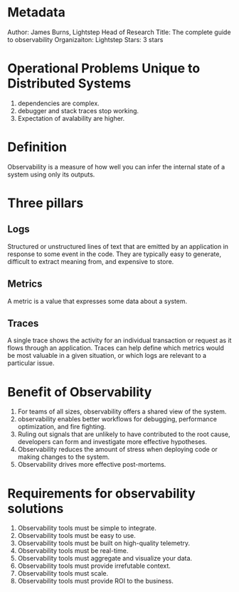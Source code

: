 # Metadata
Author: James Burns, Lightstep Head of Research 
Title: The complete guide to observability 
Organizaiton: Lightstep 
Stars: 3 stars 

# Operational Problems Unique to Distributed Systems
1. dependencies are complex.
2. debugger and stack traces stop working.
3. Expectation of avalability are higher.

# Definition
Observability is a measure of how well you can infer the
internal state of a system using only its outputs.

# Three pillars
## Logs
Structured or unstructured lines of text that are emitted by an
application in response to some event in the code.
They are typically easy to generate, difficult to extract
meaning from, and expensive to store.
## Metrics
A metric is a value that expresses some data about a system.
## Traces
A single trace shows the activity for an individual transaction or
request as it flows through an application.
Traces can help define which metrics would be most valuable in a given
situation, or which logs are relevant to a particular issue.

# Benefit of Observability
1. For teams of all sizes, observability offers a shared view of the
system.
2. observability enables better workflows for debugging, performance optimization, and fire fighting.
3. Ruling out signals that are unlikely to have contributed to the root cause, developers can form and investigate more effective hypotheses.
4. Observability reduces the amount of stress when deploying code or
making changes to the system.
5. Observability drives more effective post-mortems.

# Requirements for observability solutions
1. Observability tools must be simple to integrate.
2. Observability tools must be easy to use.
3. Observability tools must be built on high-quality telemetry.
4. Observability tools must be real-time.
5. Observability tools must aggregate and visualize your data.
6. Observability tools must provide irrefutable context.
7. Observability tools must scale.
8. Observability tools must provide ROI to the business.
